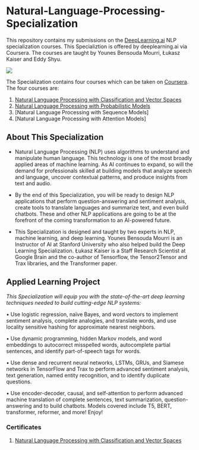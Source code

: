 # Natural-Language-Processing-Specialization

This repository contains my submissions on the [DeepLearning.ai](https://deeplearning.ai) NLP specialization courses. This Specializtion is offered by deeplearning.ai via Coursera. The courses are taught by Younes Bensouda Mourri, Łukasz Kaiser and Eddy Shyu.

![](https://github.com/bhushan-borole/natural-language-processing-specialization/blob/master/images/banner.jpg)

The Specialization contains four courses which can be taken on [Coursera](https://www.coursera.org/specializations/natural-language-processing). The four courses are:

1. [Natural Language Processing with Classification and Vector Spaces](https://github.com/aditya-bhat/Natural-Language-Processing-Specialization/tree/master/1.%20Natural%20Language%20Processing%20with%20Classification%20and%20Vector%20Spaces)
2. [Natural Language Processing with Probabilistic Models](https://github.com/aditya-bhat/Natural-Language-Processing-Specialization/tree/master/2.%20Natural%20Language%20Processing%20with%20Probabilistic%20Models)
3. [Natural Language Processing with Sequence Models]
4. [Natural Language Processing with Attention Models]

## About This Specialization

- Natural Language Processing (NLP) uses algorithms to understand and manipulate human language. This technology is one of the most broadly applied areas of machine learning. As AI continues to expand, so will the demand for professionals skilled at building models that analyze speech and language, uncover contextual patterns, and produce insights from text and audio.

- By the end of this Specialization, you will be ready to design NLP applications that perform question-answering and sentiment analysis, create tools to translate languages and summarize text, and even build chatbots. These and other NLP applications are going to be at the forefront of the coming transformation to an AI-powered future.

- This Specialization is designed and taught by two experts in NLP, machine learning, and deep learning. Younes Bensouda Mourri is an Instructor of AI at Stanford University who also helped build the Deep Learning Specialization. Łukasz Kaiser is a Staff Research Scientist at Google Brain and the co-author of Tensorflow, the Tensor2Tensor and Trax libraries, and the Transformer paper.

## Applied Learning Project

_This Specialization will equip you with the state-of-the-art deep learning techniques needed to build cutting-edge NLP systems:_

• Use logistic regression, naïve Bayes, and word vectors to implement sentiment analysis, complete analogies, and translate words, and use locality sensitive hashing for approximate nearest neighbors.

• Use dynamic programming, hidden Markov models, and word embeddings to autocorrect misspelled words, autocomplete partial sentences, and identify part-of-speech tags for words.

• Use dense and recurrent neural networks, LSTMs, GRUs, and Siamese networks in TensorFlow and Trax to perform advanced sentiment analysis, text generation, named entity recognition, and to identify duplicate questions.

• Use encoder-decoder, causal, and self-attention to perform advanced machine translation of complete sentences, text summarization, question-answering and to build chatbots. Models covered include T5, BERT, transformer, reformer, and more!
Enjoy!

### Certificates

1. [Natural Language Processing with Classification and Vector Spaces](https://www.coursera.org/account/accomplishments/certificate/N8ZAT64BYERS)
